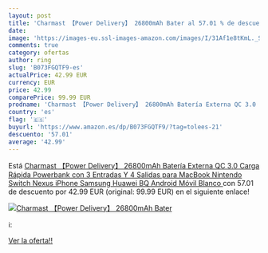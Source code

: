 ```yaml
---
layout: post
title: 'Charmast 【Power Delivery】 26800mAh Bater al 57.01 % de descuento'
date: 
image: 'https://images-eu.ssl-images-amazon.com/images/I/31Af1e8tKmL._SL200_.jpg'
comments: true
category: ofertas
author: ring
slug: 'B073FGQTF9-es'
actualPrice: 42.99 EUR
currency: EUR
price: 42.99
comparePrice: 99.99 EUR
prodname: 'Charmast 【Power Delivery】 26800mAh Batería Externa QC 3.0 Carga Rápida Powerbank con 3 Entradas Y 4 Salidas para MacBook Nintendo Switch Nexus iPhone Samsung Huawei BQ Android Móvil  Blanco '
country: 'es'
flag: '🇪🇸'
buyurl: 'https://www.amazon.es/dp/B073FGQTF9/?tag=tolees-21'
descuento: '57.01'
average: '42.99'
---
```


Está [Charmast 【Power Delivery】 26800mAh Batería Externa QC 3.0 Carga Rápida Powerbank con 3 Entradas Y 4 Salidas para MacBook Nintendo Switch Nexus iPhone Samsung Huawei BQ Android Móvil  Blanco ](https://www.amazon.es/dp/B073FGQTF9/?tag=tolees-21) con 57.01 de descuento por 42.99 EUR (original: 99.99 EUR) en el siguiente enlace!

[![Charmast 【Power Delivery】 26800mAh Bater](https://images-eu.ssl-images-amazon.com/images/I/31Af1e8tKmL._SL200_.jpg)](https://www.amazon.es/dp/B073FGQTF9/?tag=tolees-21)

ℹ️:


[Ver la oferta!!](https://www.amazon.es/dp/B073FGQTF9/?tag=tolees-21)
